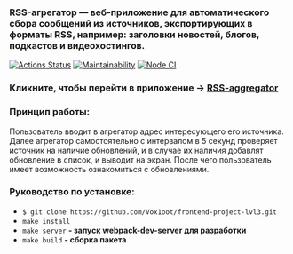 ### RSS-агрегатор — веб-приложение для автоматического сбора сообщений из источников, экспортирующих в форматы RSS, например: заголовки новостей, блогов, подкастов и видеохостингов.


[![Actions Status](https://github.com/Vox1oot/frontend-project-lvl3/workflows/hexlet-check/badge.svg)](https://github.com/Vox1oot/frontend-project-lvl3/actions)
[![Maintainability](https://api.codeclimate.com/v1/badges/0bc877fa117152120c0c/maintainability)](https://codeclimate.com/github/Vox1oot/frontend-project-lvl3/maintainability)
[![Node CI](https://github.com/Vox1oot/frontend-project-lvl3/actions/workflows/nodejs.yml/badge.svg)](https://github.com/Vox1oot/frontend-project-lvl3/actions/workflows/nodejs.yml)

### Кликните, чтобы перейти в приложение -> [RSS-aggregator](https://morsa-frontend-project-lvl3.vercel.app/)

### Принцип работы:
Пользователь вводит в агрегатор адрес интересующего его источника. Далее агрегатор самостоятельно с интервалом в 5 секунд проверяет источник на наличие обновлений, и в случае их наличия добавлят обновление в список, и выводит на экран. После чего пользователь имеет возможность ознакомиться с обновлениями.

### Руководство по установке:
* ```$ git clone https://github.com/Vox1oot/frontend-project-lvl3.git```
* ```make install```
* ```make server```
<b>- запуск webpack-dev-server для разработки</b>
* ```make build```
<b>- сборка пакета</b>

